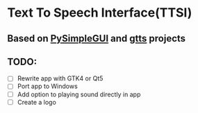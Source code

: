 # Text To Speech Interface(TTSI)

## Based on [PySimpleGUI](https://pysimplegui.readthedocs.io/en/latest/) and [gtts](https://pypi.org/project/gTTS/) projects


## TODO:

- [ ] Rewrite app with GTK4 or Qt5
- [ ] Port app to Windows
- [ ] Add option to playing sound directly in app
- [ ] Create a logo